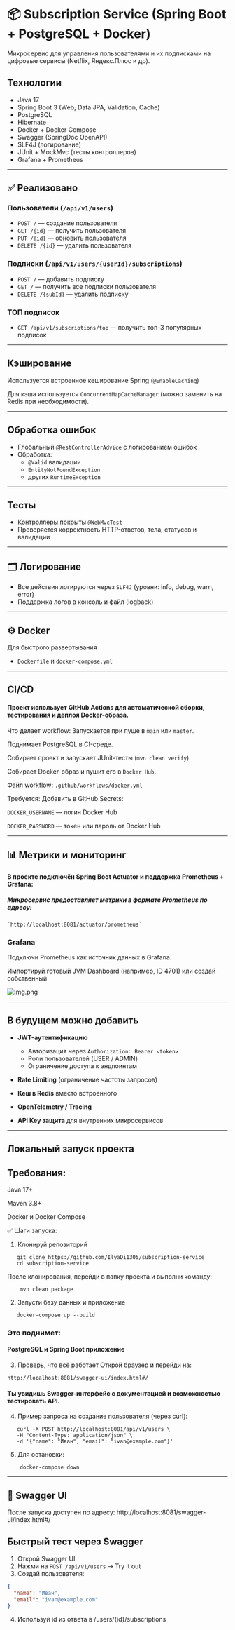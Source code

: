 # 📦 Subscription Service (Spring Boot + PostgreSQL + Docker)

Микросервис для управления пользователями и их подписками на цифровые сервисы (Netflix, Яндекс.Плюс и др).

## Технологии

- Java 17
- Spring Boot 3 (Web, Data JPA, Validation, Cache)
- PostgreSQL
- Hibernate
- Docker + Docker Compose
- Swagger (SpringDoc OpenAPI)
- SLF4J (логирование)
- JUnit + MockMvc (тесты контроллеров)
- Grafana + Prometheus
---

## ✅ Реализовано

### Пользователи (`/api/v1/users`)
- `POST /` — создание пользователя
- `GET /{id}` — получить пользователя
- `PUT /{id}` — обновить пользователя
- `DELETE /{id}` — удалить пользователя

### Подписки (`/api/v1/users/{userId}/subscriptions`)
- `POST /` — добавить подписку
- `GET /` — получить все подписки пользователя
- `DELETE /{subId}` — удалить подписку

### ТОП подписок
- `GET /api/v1/subscriptions/top` — получить топ-3 популярных подписок

---

## Кэширование

Используется встроенное кеширование Spring (`@EnableCaching`) 

Для кэша используется `ConcurrentMapCacheManager` (можно заменить на Redis при необходимости).

---

## Обработка ошибок

- Глобальный `@RestControllerAdvice` с логированием ошибок
- Обработка:
    - `@Valid` валидации
    - `EntityNotFoundException`
    - других `RuntimeException`

---

## Тесты

- Контроллеры покрыты `@WebMvcTest`
- Проверяется корректность HTTP-ответов, тела, статусов и валидации

---

## 🗂 Логирование

- Все действия логируются через `SLF4J` (уровни: info, debug, warn, error)
- Поддержка логов в консоль и файл (logback)

---

## ⚙️ Docker 
Для быстрого развертывания
- `Dockerfile` и `docker-compose.yml` 
        
---
## CI/CD
#### Проект использует GitHub Actions для автоматической сборки, тестирования и деплоя Docker-образа.

Что делает workflow:
Запускается при пуше в `main` или `master`.

Поднимает PostgreSQL в CI-среде.

Собирает проект и запускает JUnit-тесты (`mvn clean verify`).

Собирает Docker-образ и пушит его в `Docker Hub`.

Файл workflow:
`.github/workflows/docker.yml`

Требуется:
Добавить в GitHub Secrets:

`DOCKER_USERNAME` — логин Docker Hub

`DOCKER_PASSWORD` — токен или пароль от Docker Hub

---

## 📊 Метрики и мониторинг
####   В проекте подключён Spring Boot Actuator и поддержка Prometheus + Grafana:

##### Микросервис предоставляет метрики в формате Prometheus по адресу:
    `http://localhost:8081/actuator/prometheus`

### Grafana
Подключи Prometheus как источник данных в Grafana.

Импортируй готовый JVM Dashboard (например, ID 4701) или создай собственный

![img.png](img.png)

---
## В будущем можно добавить

- **JWT-аутентификацию**
    - Авторизация через `Authorization: Bearer <token>`
    - Роли пользователей (USER / ADMIN)
    - Ограничение доступа к эндпоинтам

- **Rate Limiting** (ограничение частоты запросов)

- **Кеш в Redis** вместо встроенного

- **OpenTelemetry / Tracing**

- **API Key защита** для внутренних микросервисов

---

## Локальный запуск проекта
## Требования:
Java 17+

Maven 3.8+

Docker и Docker Compose

✅ Шаги запуска:
1. Клонируй репозиторий
```basch
   git clone https://github.com/IlyaDi1305/subscription-service
   cd subscription-service
```

После клонирования, перейди в папку проекта и выполни команду:
```basch 
    mvn clean package
```
2. Запусти базу данных и приложение
```basch
   docker-compose up --build
```
### Это поднимет:

#### PostgreSQL и Spring Boot приложение 

3. Проверь, что всё работает
   Открой браузер и перейди на:

```basch
http://localhost:8081/swagger-ui/index.html#/
```

#### Ты увидишь Swagger-интерфейс с документацией и возможностью тестировать API.

4. Пример запроса на создание пользователя (через curl):

```basch
   curl -X POST http://localhost:8081/api/v1/users \
   -H "Content-Type: application/json" \
   -d '{"name": "Иван", "email": "ivan@example.com"}'
```
5. Для остановки:
```basch
    docker-compose down
```

---

## 📖 Swagger UI

После запуска доступен по адресу:
http://localhost:8081/swagger-ui/index.html#/

##  Быстрый тест через Swagger

1. Открой Swagger UI
2. Нажми на `POST /api/v1/users` → Try it out
3. Создай пользователя:
```json
{
  "name": "Иван",
  "email": "ivan@example.com"
}
```
4. Используй id из ответа в /users/{id}/subscriptions
